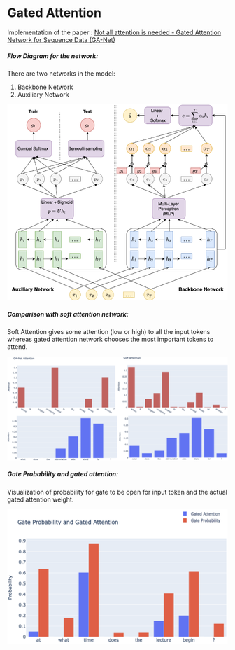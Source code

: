 # Gated Attention

Implementation of the paper : [Not all attention is needed - Gated Attention Network for Sequence Data (GA-Net)](https://arxiv.org/abs/1912.00349) 

##### Flow Diagram for the network:  
There are two networks in the model:  
1. Backbone Network  
2. Auxiliary Network  

![](images/flow_dia.png?raw=true)  

##### Comparison with soft attention network:
Soft Attention gives some attention (low or high) to all the input tokens whereas gated attention network chooses the most important tokens to attend.

![](images/attention.png?raw=true)

##### Gate Probability and gated attention:
Visualization of probability for gate to be open for input token and the actual gated attention weight.  

![](images/gate_prob_and_attn.png?raw=true)  
                                                                                                   
